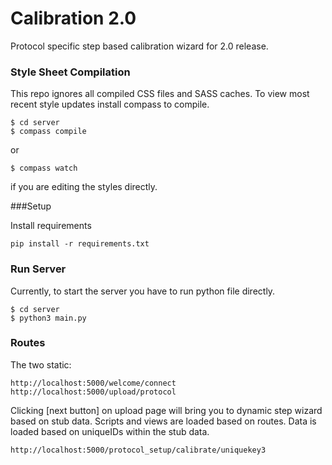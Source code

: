 # Calibration 2.0
Protocol specific step based calibration wizard for 2.0 release. 

### Style Sheet Compilation
This repo ignores all compiled CSS files and SASS caches. To view most recent style updates install compass to compile.

```
$ cd server
$ compass compile
```
or

```
$ compass watch
```
if you are editing the styles directly.

###Setup

Install requirements

```
pip install -r requirements.txt
```



### Run Server
Currently, to start the server you have to run python file directly. 

```
$ cd server
$ python3 main.py
```

### Routes
The two static:
```
http://localhost:5000/welcome/connect
http://localhost:5000/upload/protocol
```
Clicking [next button] on upload page will bring you to dynamic step wizard based on stub data. Scripts and views are loaded based on routes. Data is loaded based on uniqueIDs within the stub data.
```
http://localhost:5000/protocol_setup/calibrate/uniquekey3
```

